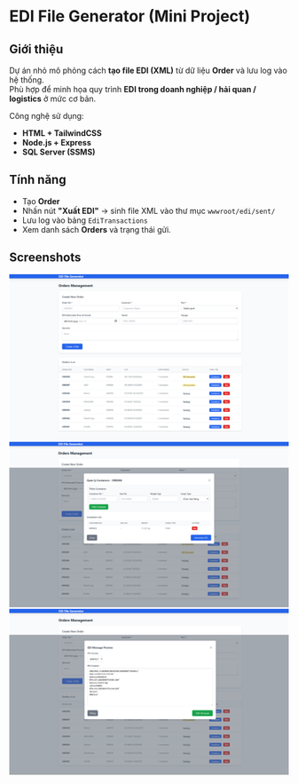 #  EDI File Generator (Mini Project)

## Giới thiệu
Dự án nhỏ mô phỏng cách **tạo file EDI (XML)** từ dữ liệu **Order** và lưu log vào hệ thống.  
Phù hợp để minh họa quy trình **EDI trong doanh nghiệp / hải quan / logistics** ở mức cơ bản.

Công nghệ sử dụng:
- **HTML + TailwindCSS**
- **Node.js + Express**
- **SQL Server (SSMS)**

## Tính năng
- Tạo **Order**
- Nhấn nút **"Xuất EDI"** → sinh file XML vào thư mục `wwwroot/edi/sent/`
- Lưu log vào bảng `EdiTransactions`
- Xem danh sách **Orders** và trạng thái gửi.  

## Screenshots

![](img/localhost_3000_orders.html.png)
![](img/localhost_3000_orders.html%20(2).png)
![](img/localhost_3000_orders.html%20(3).png)
